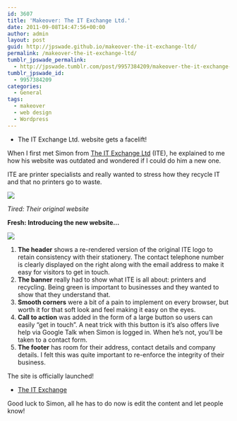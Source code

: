```yaml
---
id: 3607
title: 'Makeover: The IT Exchange Ltd.'
date: 2011-09-08T14:47:56+00:00
author: admin
layout: post
guid: http://jpswade.github.io/makeover-the-it-exchange-ltd/
permalink: /makeover-the-it-exchange-ltd/
tumblr_jpswade_permalink:
  - http://jpswade.tumblr.com/post/9957384209/makeover-the-it-exchange-ltd
tumblr_jpswade_id:
  - 9957384209
categories:
  - General
tags:
  - makeover
  - web design
  - Wordpress
---
```

  * The IT Exchange Ltd. website gets a facelift!

<p class="lead">
  When I first met Simon from <a href="http://www.the-itexchange.co.uk/">The IT Exchange Ltd</a> (ITE), he explained to me how his website was outdated and wondered if I could do him a new one.
</p>

ITE are printer specialists and really wanted to stress how they recycle IT and that no printers go to waste.


![](http://media.tumblr.com/tumblr_lr7k7cpqg21qiakcu.png) 

_Tired: Their original website_

**Fresh: Introducing the new website…**


![](http://media.tumblr.com/tumblr_lr7kdh1K8g1qiakcu.png) 

  1. **The header** shows a re-rendered version of the original ITE logo to retain consistency with their stationery. The contact telephone number is clearly displayed on the right along with the email address to make it easy for visitors to get in touch.
  2. **The banner** really had to show what ITE is all about: printers and recycling. Being green is important to businesses and they wanted to show that they understand that.
  3. **Smooth corners** were a bit of a pain to implement on every browser, but worth it for that soft look and feel making it easy on the eyes.
  4. **Call to action** was added in the form of a large button so users can easily “get in touch”. A neat trick with this button is it’s also offers live help via Google Talk when Simon is logged in. When he’s not, you’ll be taken to a contact form.
  5. **The footer** has room for their address, contact details and company details. I felt this was quite important to re-enforce the integrity of their business.

The site is officially launched!

  * [The IT Exchange](http://www.the-itexchange.co.uk/)

Good luck to Simon, all he has to do now is edit the content and let people know!